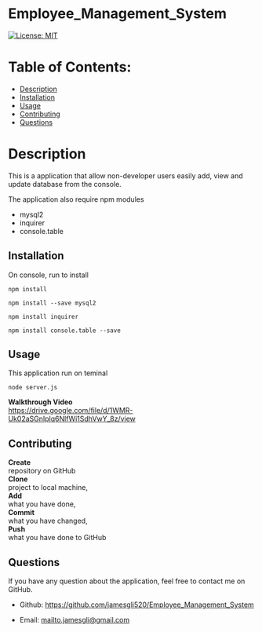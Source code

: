 # Employee_Management_System

[![License: MIT](https://img.shields.io/badge/License-MIT-yellow.svg)](https://opensource.org/licenses/MIT) 

# Table of Contents:
* [Description](#description)
* [Installation](#installation)
* [Usage](#usage)
* [Contributing](#contributing)
* [Questions](#questions)

# Description
This is a application that allow non-developer users easily add, view and update database from the console.

The application also require npm modules 
* mysql2 
* inquirer
* console.table

## Installation
On console, run to install
```command line
npm install 

npm install --save mysql2

npm install inquirer

npm install console.table --save
```


## Usage
This application run on teminal  
```command line
node server.js
```

**Walkthrough Video** <br>
https://drive.google.com/file/d/1WMR-Uk02aSGnIplq6NlfWi1SdhVwY_8z/view

## Contributing
**Create**<br> 
repository on GitHub<br>
**Clone** <br>
project to local machine, <br>
**Add** <br>
what you have done,<br>
**Commit** <br>
what you have changed, <br>
**Push** <br>
what you have done to GitHub<br>

## Questions
If you have any question about the application, feel free to contact me on GitHub.

* Github: https://github.com/jamesgli520/Employee_Management_System

* Email: mailto.jamesgli@gmail.com


